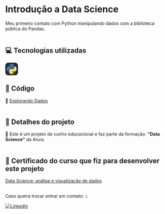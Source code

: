 # Introdução a Data Science
Meu primeiro contato com Python manipulando dados com a biblioteca pública do Pandas.
<br>
<br>

## 💻 Tecnologias utilizadas
<img align="center" src="https://raw.githubusercontent.com/tandpfun/skill-icons/de91fca307a83d75fc5b1f6ce24540454acead41/icons/Python-Dark.svg" alt="Python" height="40" width="40">
<br>

## 💾 Código
📂 [Explorando Dados](https://github.com/adrianycmc/introducaoADataScience/blob/main/introdu_o_a_data_science.ipynb)
<br>
<br>

## 🔎 Detalhes do projeto

📌 Este é um projeto de cunho educacional e faz parte da formação: **"Data Science"** da Alura.
<br>
<br>

## 📜 Certificado do curso que fiz para desenvolver este projeto
[Data Science: análise e visualização de dados](https://cursos.alura.com.br/certificate/adrianycmc/data-science-primeiros-passos)
<br>
<br>

<p align="left">
  Caso queira trocar entrar em contato: ⤵️
</p>
<p align="left">  
  
[![LinkedIn](https://img.shields.io/badge/LinkedIn-0077B5?style=for-the-badge&logo=linkedin&logoColor=white)](https://www.linkedin.com/in/adrianycmc/)
</p>
